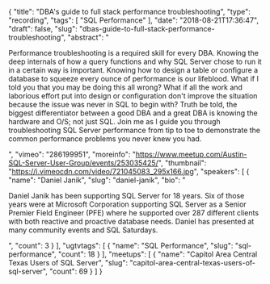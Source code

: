 {
  "title": "DBA's guide to full stack performance troubleshooting",
  "type": "recording",
  "tags": [
    "SQL Performance"
  ],
  "date": "2018-08-21T17:36:47",
  "draft": false,
  "slug": "dbas-guide-to-full-stack-performance-troubleshooting",
  "abstract": "<p>Performance troubleshooting is a required skill for every DBA. Knowing the deep internals of how a query functions and why SQL Server chose to run it in a certain way is important. Knowing how to design a table or configure a database to squeeze every ounce of performance is our lifeblood. What if I told you that you may be doing this all wrong? What if all the work and laborious effort put into design or configuration don't improve the situation because the issue was never in SQL to begin with? Truth be told, the biggest differentiator between a good DBA and a great DBA is knowing the hardware and O/S; not just SQL. Join me as I guide you through troubleshooting SQL Server performance from tip to toe to demonstrate the common performance problems you never knew you had.</p>",
  "vimeo": "286199951",
  "moreinfo": "https://www.meetup.com/Austin-SQL-Server-User-Group/events/253035425/",
  "thumbnail": "https://i.vimeocdn.com/video/721045083_295x166.jpg",
  "speakers": [
    {
      "name": "Daniel Janik",
      "slug": "daniel-janik",
      "bio": "<p>Daniel Janik has been supporting SQL Server for 18 years. Six of those years were at Microsoft Corporation supporting SQL Server as a Senior Premier Field Engineer (PFE) where he supported over 287 different clients with both reactive and proactive database needs. Daniel has presented at many community events and SQL Saturdays.</p>",
      "count": 3
    }
  ],
  "ugtvtags": [
    {
      "name": "SQL Performance",
      "slug": "sql-performance",
      "count": 18
    }
  ],
  "meetups": [
    {
      "name": "Capitol Area Central Texas Users of SQL Server",
      "slug": "capitol-area-central-texas-users-of-sql-server",
      "count": 69
    }
  ]
}